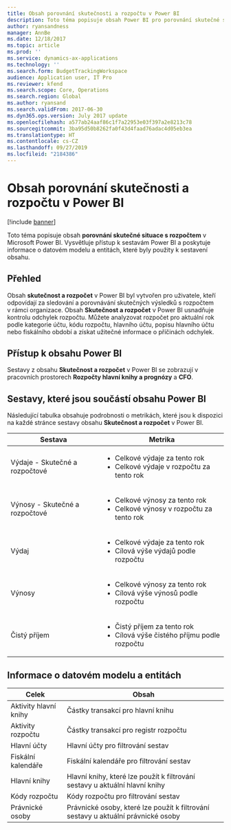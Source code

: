 ```yaml
---
title: Obsah porovnání skutečnosti a rozpočtu v Power BI
description: Toto téma popisuje obsah Power BI pro porovnání skutečné situace s rozpočtem. Popisuje, jak získat přístup k sestavám, které jsou obsaženy v obsahu, a uvádí informace o datovém modelu a entitách, které se používají k vytváření obsahu.
author: ryansandness
manager: AnnBe
ms.date: 12/18/2017
ms.topic: article
ms.prod: ''
ms.service: dynamics-ax-applications
ms.technology: ''
ms.search.form: BudgetTrackingWorkspace
audience: Application user, IT Pro
ms.reviewer: kfend
ms.search.scope: Core, Operations
ms.search.region: Global
ms.author: ryansand
ms.search.validFrom: 2017-06-30
ms.dyn365.ops.version: July 2017 update
ms.openlocfilehash: a577ab24aaf86c1f7a22953e03f397a2e8213c78
ms.sourcegitcommit: 3ba95d50b8262fa0f43d4faad76adac4d05eb3ea
ms.translationtype: HT
ms.contentlocale: cs-CZ
ms.lasthandoff: 09/27/2019
ms.locfileid: "2184386"
---
```

# <a name="actual-vs-budget-power-bi-content"></a>Obsah porovnání skutečnosti a rozpočtu v Power BI

[!include [banner](../includes/banner.md)]

Toto téma popisuje obsah **porovnání skutečné situace s rozpočtem** v Microsoft Power BI. Vysvětluje přístup k sestavám Power BI a poskytuje informace o datovém modelu a entitách, které byly použity k sestavení obsahu.

## <a name="overview"></a>Přehled

Obsah **skutečnost a rozpočet** v Power BI byl vytvořen pro uživatele, kteří odpovídají za sledování a porovnávání skutečných výsledků s rozpočtem v rámci organizace. Obsah **Skutečnost a rozpočet** v Power BI usnadňuje kontrolu odchylek rozpočtu. Můžete analyzovat rozpočet pro aktuální rok podle kategorie účtu, kódu rozpočtu, hlavního účtu, popisu hlavního účtu nebo fiskálního období a získat užitečné informace o příčinách odchylek.

## <a name="accessing-the-power-bi-content"></a>Přístup k obsahu Power BI
Sestavy z obsahu **Skutečnost a rozpočet** v Power BI se zobrazují v pracovních prostorech **Rozpočty hlavní knihy a prognózy** a **CFO**.

## <a name="reports-that-are-included-in-the-power-bi-content"></a>Sestavy, které jsou součástí obsahu Power BI
Následující tabulka obsahuje podrobnosti o metrikách, které jsou k dispozici na každé stránce sestavy obsahu **Skutečnost a rozpočet** v Power BI.

| Sestava                      | Metrika                                                                             |
|-----------------------------|-------------------------------------------------------------------------------------|
| Výdaje - Skutečné a rozpočtové | <ul><li>Celkové výdaje za tento rok</li><li>Celkové výdaje v rozpočtu za tento rok</li></ul>  |
| Výnosy - Skutečné a rozpočtové  | <ul><li>Celkové výnosy za tento rok</li><li>Celkové výnosy v rozpočtu za tento rok</li><ul>     |
| Výdaj                     | <ul><li>Celkové výdaje za tento rok</li><li>Cílová výše výdajů podle rozpočtu</li><ul> |
| Výnosy                     | <ul><li>Celkové výnosy za tento rok</li><li>Cílová výše výnosů podle rozpočtu</li><ul>   |
| Čistý příjem                  | <ul><li>Čistý příjem za tento rok</li><li>Cílová výše čistého příjmu podle rozpočtu</li><ul>   |

## <a name="understanding-the-data-model-and-entities"></a>Informace o datovém modelu a entitách

| Celek                    | Obsah                                                                         |
|---------------------------|----------------------------------------------------------------------------------|
| Aktivity hlavní knihy | Částky transakcí pro hlavní knihu                                       |
| Aktivity rozpočtu         | Částky transakcí pro registr rozpočtu                                      |
| Hlavní účty             | Hlavní účty pro filtrování sestav                                               |
| Fiskální kalendáře          | Fiskální kalendáře pro filtrování sestav                                            |
| Hlavní knihy                   | Hlavní knihy, které lze použít k filtrování sestavy u aktuální hlavní knihy              |
| Kódy rozpočtu              | Kódy rozpočtu pro filtrování sestav                                                |
| Právnické osoby            | Právnické osoby, které lze použít k filtrování sestavy u aktuální právnické osoby |
